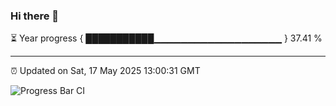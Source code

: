 ### Hi there 👋

⏳ Year progress { ███████████▁▁▁▁▁▁▁▁▁▁▁▁▁▁▁▁▁▁▁ } 37.41 %

---

⏰ Updated on Sat, 17 May 2025 13:00:31 GMT

![Progress Bar CI](https://github.com/IshwaranRudhara/GIT-ACTION/workflows/Progress%20Bar%20CI/badge.svg)
